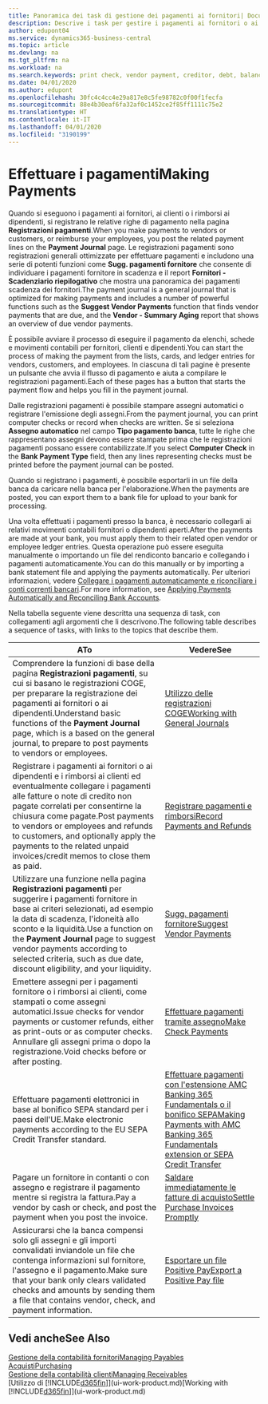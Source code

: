 ```yaml
---
title: Panoramica dei task di gestione dei pagamenti ai fornitori| Documenti Microsoft
description: Descrive i task per gestire i pagamenti ai fornitori o ai creditori, inclusa la registrazione delle righe di pagamento e la visualizzazione di una panoramica del saldo dovuto.
author: edupont04
ms.service: dynamics365-business-central
ms.topic: article
ms.devlang: na
ms.tgt_pltfrm: na
ms.workload: na
ms.search.keywords: print check, vendor payment, creditor, debt, balance due, AP
ms.date: 04/01/2020
ms.author: edupont
ms.openlocfilehash: 30fc4c4cc4e29a817e8c5fe98782c0f00f1fecfa
ms.sourcegitcommit: 88e4b30eaf6fa32af0c1452ce2f85ff1111c75e2
ms.translationtype: HT
ms.contentlocale: it-IT
ms.lasthandoff: 04/01/2020
ms.locfileid: "3190199"
---
```

# <a name="making-payments"></a><span data-ttu-id="1ed20-103">Effettuare i pagamenti</span><span class="sxs-lookup"><span data-stu-id="1ed20-103">Making Payments</span></span>

<span data-ttu-id="1ed20-104">Quando si eseguono i pagamenti ai fornitori, ai clienti o i rimborsi ai dipendenti, si registrano le relative righe di pagamento nella pagina **Registrazioni pagamenti**.</span><span class="sxs-lookup"><span data-stu-id="1ed20-104">When you make payments to vendors or customers, or reimburse your employees, you post the related payment lines on the **Payment Journal** page.</span></span> <span data-ttu-id="1ed20-105">Le registrazioni pagamenti sono registrazioni generali ottimizzate per effettuare pagamenti e includono una serie di potenti funzioni come **Sugg. pagamenti fornitore** che consente di individuare i pagamenti fornitore in scadenza e il report **Fornitori - Scadenziario riepilogativo** che mostra una panoramica dei pagamenti scadenza dei fornitori.</span><span class="sxs-lookup"><span data-stu-id="1ed20-105">The payment journal is a general journal that is optimized for making payments and includes a number of powerful functions such as the **Suggest Vendor Payments** function that finds vendor payments that are due, and the **Vendor - Summary Aging** report that shows an overview of due vendor payments.</span></span>  

<span data-ttu-id="1ed20-106">È possibile avviare il processo di eseguire il pagamento da elenchi, schede e movimenti contabili per fornitori, clienti e dipendenti.</span><span class="sxs-lookup"><span data-stu-id="1ed20-106">You can start the process of making the payment from the lists, cards, and ledger entries for vendors, customers, and employees.</span></span> <span data-ttu-id="1ed20-107">In ciascuna di tali pagine è presente un pulsante che avvia il flusso di pagamento e aiuta a compilare le registrazioni pagamenti.</span><span class="sxs-lookup"><span data-stu-id="1ed20-107">Each of these pages has a button that starts the payment flow and helps you fill in the payment journal.</span></span>  

<span data-ttu-id="1ed20-108">Dalle registrazioni pagamenti è possibile stampare assegni automatici o registrare l'emissione degli assegni.</span><span class="sxs-lookup"><span data-stu-id="1ed20-108">From the payment journal, you can print computer checks or record when checks are written.</span></span> <span data-ttu-id="1ed20-109">Se si seleziona **Assegno automatico** nel campo **Tipo pagamento banca**, tutte le righe che rappresentano assegni devono essere stampate prima che le registrazioni pagamenti possano essere contabilizzate.</span><span class="sxs-lookup"><span data-stu-id="1ed20-109">If you select **Computer Check** in the **Bank Payment Type** field, then any lines representing checks must be printed before the payment journal can be posted.</span></span>

<span data-ttu-id="1ed20-110">Quando si registrano i pagamenti, è possibile esportarli in un file della banca da caricare nella banca per l'elaborazione.</span><span class="sxs-lookup"><span data-stu-id="1ed20-110">When the payments are posted, you can export them to a bank file for upload to your bank for processing.</span></span>

<span data-ttu-id="1ed20-111">Una volta effettuati i pagamenti presso la banca, è necessario collegarli ai relativi movimenti contabili fornitori o dipendenti aperti.</span><span class="sxs-lookup"><span data-stu-id="1ed20-111">After the payments are made at your bank, you must apply them to their related open vendor or employee ledger entries.</span></span> <span data-ttu-id="1ed20-112">Questa operazione può essere eseguita manualmente o importando un file del rendiconto bancario e collegando i pagamenti automaticamente.</span><span class="sxs-lookup"><span data-stu-id="1ed20-112">You can do this manually or by importing a bank statement file and applying the payments automatically.</span></span> <span data-ttu-id="1ed20-113">Per ulteriori informazioni, vedere [Collegare i pagamenti automaticamente e riconciliare i conti correnti bancari](receivables-apply-payments-auto-reconcile-bank-accounts.md).</span><span class="sxs-lookup"><span data-stu-id="1ed20-113">For more information, see [Applying Payments Automatically and Reconciling Bank Accounts](receivables-apply-payments-auto-reconcile-bank-accounts.md).</span></span>

<span data-ttu-id="1ed20-114">Nella tabella seguente viene descritta una sequenza di task, con collegamenti agli argomenti che li descrivono.</span><span class="sxs-lookup"><span data-stu-id="1ed20-114">The following table describes a sequence of tasks, with links to the topics that describe them.</span></span>

| <span data-ttu-id="1ed20-115">A</span><span class="sxs-lookup"><span data-stu-id="1ed20-115">To</span></span> | <span data-ttu-id="1ed20-116">Vedere</span><span class="sxs-lookup"><span data-stu-id="1ed20-116">See</span></span> |
| --- | --- |
|<span data-ttu-id="1ed20-117">Comprendere la funzioni di base della pagina **Registrazioni pagamenti**, su cui si basano le registrazioni COGE, per preparare la registrazione dei pagamenti ai fornitori o ai dipendenti.</span><span class="sxs-lookup"><span data-stu-id="1ed20-117">Understand basic functions of the **Payment Journal** page, which is a based on the general journal, to prepare to post payments to vendors or employees.</span></span>|[<span data-ttu-id="1ed20-118">Utilizzo delle registrazioni COGE</span><span class="sxs-lookup"><span data-stu-id="1ed20-118">Working with General Journals</span></span>](ui-work-general-journals.md)|
|<span data-ttu-id="1ed20-119">Registrare i pagamenti ai fornitori o ai dipendenti e i rimborsi ai clienti ed eventualmente collegare i pagamenti alle fatture o note di credito non pagate correlati per consentirne la chiusura come pagate.</span><span class="sxs-lookup"><span data-stu-id="1ed20-119">Post payments to vendors or employees and refunds to customers, and optionally apply the payments to the related unpaid invoices/credit memos to close them as paid.</span></span>|[<span data-ttu-id="1ed20-120">Registrare pagamenti e rimborsi</span><span class="sxs-lookup"><span data-stu-id="1ed20-120">Record Payments and Refunds</span></span>](payables-how-post-payments-refunds.md)|
| <span data-ttu-id="1ed20-121">Utilizzare una funzione nella pagina **Registrazioni pagamenti** per suggerire i pagamenti fornitore in base ai criteri selezionati, ad esempio la data di scadenza, l'idoneità allo sconto e la liquidità.</span><span class="sxs-lookup"><span data-stu-id="1ed20-121">Use a function on the **Payment Journal** page to suggest vendor payments according to selected criteria, such as due date, discount eligibility, and your liquidity.</span></span> |[<span data-ttu-id="1ed20-122">Sugg. pagamenti fornitore</span><span class="sxs-lookup"><span data-stu-id="1ed20-122">Suggest Vendor Payments</span></span>](payables-how-suggest-vendor-payments.md) |
| <span data-ttu-id="1ed20-123">Emettere assegni per i pagamenti fornitore o i rimborsi ai clienti, come stampati o come assegni automatici.</span><span class="sxs-lookup"><span data-stu-id="1ed20-123">Issue checks for vendor payments or customer refunds, either as print-outs or as computer checks.</span></span> <span data-ttu-id="1ed20-124">Annullare gli assegni prima o dopo la registrazione.</span><span class="sxs-lookup"><span data-stu-id="1ed20-124">Void checks before or after posting.</span></span> |[<span data-ttu-id="1ed20-125">Effettuare pagamenti tramite assegno</span><span class="sxs-lookup"><span data-stu-id="1ed20-125">Make Check Payments</span></span>](payables-how-work-checks.md) |
|<span data-ttu-id="1ed20-126">Effettuare pagamenti elettronici in base al bonifico SEPA standard per i paesi dell'UE.</span><span class="sxs-lookup"><span data-stu-id="1ed20-126">Make electronic payments according to the EU SEPA Credit Transfer standard.</span></span>|[<span data-ttu-id="1ed20-127">Effettuare pagamenti con l'estensione AMC Banking 365 Fundamentals o il bonifico SEPA</span><span class="sxs-lookup"><span data-stu-id="1ed20-127">Making Payments with AMC Banking 365 Fundamentals extension or SEPA Credit Transfer</span></span>](finance-make-payments-with-bank-data-conversion-service-or-sepa-credit-transfer.md)|
| <span data-ttu-id="1ed20-128">Pagare un fornitore in contanti o con assegno e registrare il pagamento mentre si registra la fattura.</span><span class="sxs-lookup"><span data-stu-id="1ed20-128">Pay a vendor by cash or check, and post the payment when you post the invoice.</span></span> |[<span data-ttu-id="1ed20-129">Saldare immediatamente le fatture di acquisto</span><span class="sxs-lookup"><span data-stu-id="1ed20-129">Settle Purchase Invoices Promptly</span></span>](finance-how-to-settle-purchase-invoices-promptly.md) |
| <span data-ttu-id="1ed20-130">Assicurarsi che la banca compensi solo gli assegni e gli importi convalidati inviandole un file che contenga informazioni sul fornitore, l'assegno e il pagamento.</span><span class="sxs-lookup"><span data-stu-id="1ed20-130">Make sure that your bank only clears validated checks and amounts by sending them a file that contains vendor, check, and payment information.</span></span> |[<span data-ttu-id="1ed20-131">Esportare un file Positive Pay</span><span class="sxs-lookup"><span data-stu-id="1ed20-131">Export a Positive Pay file</span></span>](finance-how-positive-pay.md) |

## <a name="see-also"></a><span data-ttu-id="1ed20-132">Vedi anche</span><span class="sxs-lookup"><span data-stu-id="1ed20-132">See Also</span></span>
[<span data-ttu-id="1ed20-133">Gestione della contabilità fornitori</span><span class="sxs-lookup"><span data-stu-id="1ed20-133">Managing Payables</span></span>](payables-manage-payables.md)  
[<span data-ttu-id="1ed20-134">Acquisti</span><span class="sxs-lookup"><span data-stu-id="1ed20-134">Purchasing</span></span>](purchasing-manage-purchasing.md)  
[<span data-ttu-id="1ed20-135">Gestione della contabilità clienti</span><span class="sxs-lookup"><span data-stu-id="1ed20-135">Managing Receivables</span></span>](receivables-manage-receivables.md)  
<span data-ttu-id="1ed20-136">[Utilizzo di [!INCLUDE[d365fin](includes/d365fin_md.md)]](ui-work-product.md)</span><span class="sxs-lookup"><span data-stu-id="1ed20-136">[Working with [!INCLUDE[d365fin](includes/d365fin_md.md)]](ui-work-product.md)</span></span>  
